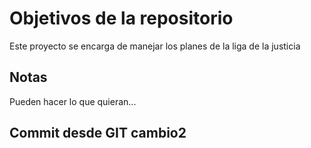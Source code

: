 # Objetivos de la repositorio

Este proyecto se encarga de manejar los planes de la liga de la justicia


## Notas
Pueden hacer lo que quieran...

## Commit desde GIT cambio2
